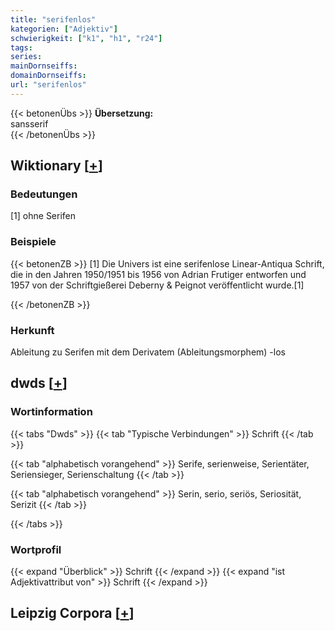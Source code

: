 ```yaml
---
title: "serifenlos"
kategorien: ["Adjektiv"]
schwierigkeit: ["k1", "h1", "r24"]
tags:
series:
mainDornseiffs:
domainDornseiffs:
url: "serifenlos"
---
```


{{< betonenÜbs >}}
**Übersetzung:**  
sansserif  
{{< /betonenÜbs >}}

## Wiktionary [[+](https://de.wiktionary.org/wiki/serifenlos)]

### Bedeutungen
[1] ohne Serifen  

### Beispiele
{{< betonenZB >}}
[1] Die Univers ist eine serifenlose Linear-Antiqua Schrift, die in den Jahren 1950/1951 bis 1956 von Adrian Frutiger entworfen und 1957 von der Schriftgießerei Deberny & Peignot veröffentlicht wurde.[1]  

{{< /betonenZB >}}
### Herkunft
Ableitung zu Serifen mit dem Derivatem (Ableitungsmorphem) -los  



## dwds [[+](https://www.dwds.de/wb/serifenlos)]

### Wortinformation
{{< tabs "Dwds" >}}
{{< tab "Typische Verbindungen" >}}
Schrift
{{< /tab >}}

{{< tab "alphabetisch vorangehend" >}}
Serife, serienweise, Serientäter, Seriensieger, Serienschaltung
{{< /tab >}}

{{< tab "alphabetisch vorangehend" >}}
Serin, serio, seriös, Seriosität, Serizit
{{< /tab >}}

{{< /tabs >}}

### Wortprofil
{{< expand "Überblick" >}} Schrift {{< /expand >}}
{{< expand "ist Adjektivattribut von" >}} Schrift {{< /expand >}}

## Leipzig Corpora [[+](https://corpora.uni-leipzig.de/en/res?word=serifenlos&corpusId=deu_newscrawl-public_2018)]

